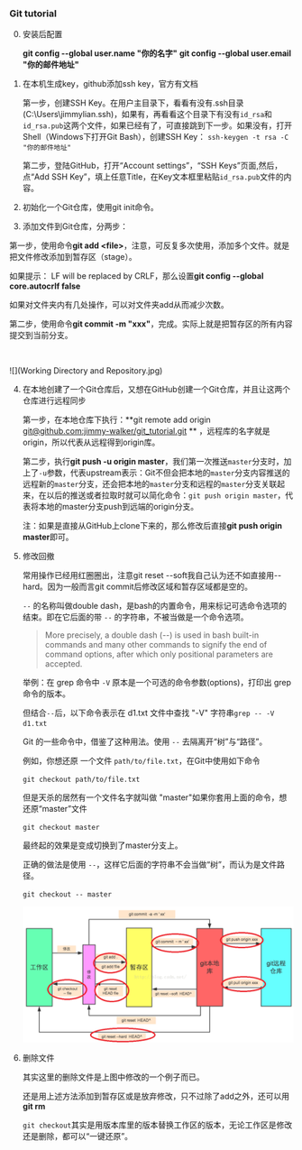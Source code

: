 ### Git tutorial

0. 安装后配置

      **git config --global user.name "你的名字"** 
      **git config --global user.email "你的邮件地址"** 

1. 在本机生成key，github添加ssh key，官方有文档

   第一步，创建SSH Key。在用户主目录下，看看有没有.ssh目录(C:\Users\jimmylian\.ssh)，如果有，再看看这个目录下有没有`id_rsa`和`id_rsa.pub`这两个文件，如果已经有了，可直接跳到下一步。如果没有，打开Shell（Windows下打开Git Bash），创建SSH Key：
   `ssh-keygen -t rsa -C "你的邮件地址"`

   第二步，登陆GitHub，打开“Account settings”，“SSH Keys”页面,然后，点“Add SSH Key”，填上任意Title，在Key文本框里粘贴`id_rsa.pub`文件的内容。

2. 初始化一个Git仓库，使用git init命令。

3. 添加文件到Git仓库，分两步：

  第一步，使用命令**git add \<file>**，注意，可反复多次使用，添加多个文件。就是把文件修改添加到暂存区（stage）。

  如果提示： LF will be replaced by CRLF，那么设置**git config --global core.autocrlf false**

  如果对文件夹内有几处操作，可以对文件夹add从而减少次数。

  第二步，使用命令**git commit -m "xxx"**，完成。实际上就是把暂存区的所有内容提交到当前分支。

  ​

  ![](Working Directory and Repository.jpg)

4. 在本地创建了一个Git仓库后，又想在GitHub创建一个Git仓库，并且让这两个仓库进行远程同步

   第一步，在本地仓库下执行：**git remote add origin [git@github.com:jimmy-walker/git_tutorial.git](git@github.com:jimmy-walker/git_tutorial.git) ** ，远程库的名字就是origin，所以代表从远程得到origin库。

   第二步，执行**git push -u origin master**，我们第一次推送`master`分支时，加上了`-u`参数，代表upstream表示：Git不但会把本地的`master`分支内容推送的远程新的`master`分支，还会把本地的`master`分支和远程的`master`分支关联起来，在以后的推送或者拉取时就可以简化命令：`git push origin master`，代表将本地的master分支push到远端的origin分支。

   注：如果是直接从GitHub上clone下来的，那么修改后直接**git push origin master**即可。

5. 修改回撤

   常用操作已经用红圈圈出，注意git reset --soft我自己认为还不如直接用--hard。因为一般而言git commit后修改区域和暂存区域都是空的。

   `--` 的名称叫做double dash，是bash的内置命令，用来标记可选命令选项的结束。即在它后面的带 `--` 的字符串，不被当做是一个命令选项。

   > More precisely, a double dash (--) is used in bash built-in commands and many other commands to signify the end of command options, after which only positional parameters are accepted.

   举例：在 grep 命令中 `-V` 原本是一个可选的命令参数(options)，打印出 grep 命令的版本。

   但结合`--`后，以下命令表示在 d1.txt 文件中查找 "-V" 字符串`grep -- -V d1.txt`

   Git 的一些命令中，借鉴了这种用法。使用 `--` 去隔离开“树”与“路径”。

   例如，你想还原 一个文件 `path/to/file.txt`，在Git中使用如下命令

   `git checkout path/to/file.txt`

   但是天杀的居然有一个文件名字就叫做 "master"如果你套用上面的命令，想还原“master”文件

   `git checkout master`

   最终起的效果是变成切换到了master分支上。

   正确的做法是使用 `--`，这样它后面的字符串不会当做“树”，而认为是文件路径。

   `git checkout -- master`

   ![](git-flow.png)

6. 删除文件


   其实这里的删除文件是上图中修改的一个例子而已。

   还是用上述方法添加到暂存区或是放弃修改，只不过除了add之外，还可以用**git rm**

   `git checkout`其实是用版本库里的版本替换工作区的版本，无论工作区是修改还是删除，都可以“一键还原”。


